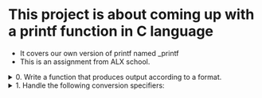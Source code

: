 # This project is about coming up with a printf function in C language

* It covers our own version of printf named _printf
* This is an assignment from ALX school.
<details>
	<summary> 0. Write a function that produces output according to a format. </summary>
		<p> * c </p>
		<p> * s </p>
		<p> * % </p>
</details>
<details>
	<summary> 1. Handle the following conversion specifiers: </summary>
		<p> * d </p>
		<p> * i </p>
</details>
